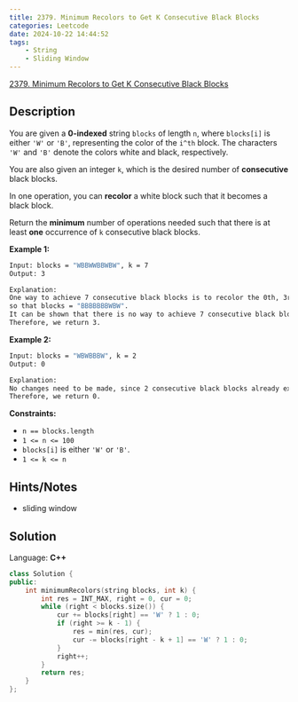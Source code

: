 ```yaml
---
title: 2379. Minimum Recolors to Get K Consecutive Black Blocks
categories: Leetcode
date: 2024-10-22 14:44:52
tags:
    - String
    - Sliding Window
---
```


[2379. Minimum Recolors to Get K Consecutive Black Blocks](https://leetcode.com/problems/minimum-recolors-to-get-k-consecutive-black-blocks/description/)

## Description

You are given a **0-indexed**  string `blocks` of length `n`, where `blocks[i]` is either `'W'` or `'B'`, representing the color of the `i^th` block. The characters `'W'` and `'B'` denote the colors white and black, respectively.

You are also given an integer `k`, which is the desired number of **consecutive**  black blocks.

In one operation, you can **recolor**  a white block such that it becomes a black block.

Return the **minimum**  number of operations needed such that there is at least **one**  occurrence of `k` consecutive black blocks.

**Example 1:**

```bash
Input: blocks = "WBBWWBBWBW", k = 7
Output: 3

Explanation:
One way to achieve 7 consecutive black blocks is to recolor the 0th, 3rd, and 4th blocks
so that blocks = "BBBBBBBWBW".
It can be shown that there is no way to achieve 7 consecutive black blocks in less than 3 operations.
Therefore, we return 3.
```

**Example 2:**

```bash
Input: blocks = "WBWBBBW", k = 2
Output: 0

Explanation:
No changes need to be made, since 2 consecutive black blocks already exist.
Therefore, we return 0.
```

**Constraints:**

- `n == blocks.length`
- `1 <= n <= 100`
- `blocks[i]` is either `'W'` or `'B'`.
- `1 <= k <= n`

## Hints/Notes

- sliding window

## Solution

Language: **C++**

```C++
class Solution {
public:
    int minimumRecolors(string blocks, int k) {
        int res = INT_MAX, right = 0, cur = 0;
        while (right < blocks.size()) {
            cur += blocks[right] == 'W' ? 1 : 0;
            if (right >= k - 1) {
                res = min(res, cur);
                cur -= blocks[right - k + 1] == 'W' ? 1 : 0;
            }
            right++;
        }
        return res;
    }
};
```
